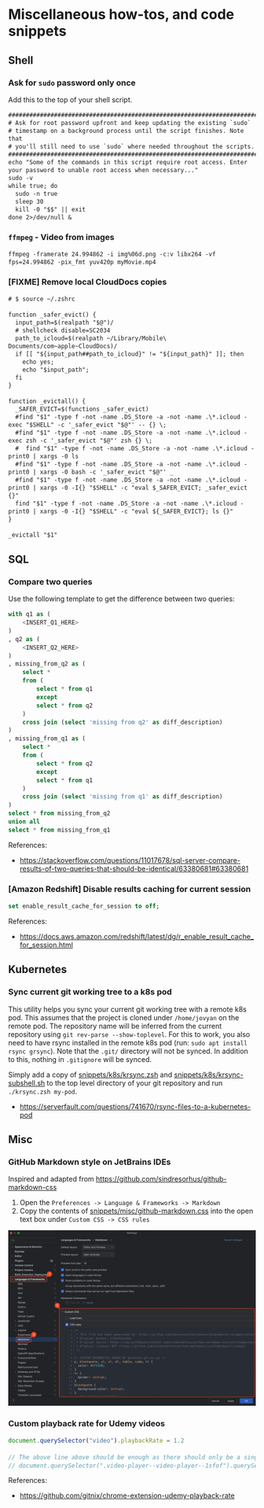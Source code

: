 # Miscellaneous how-tos, and code snippets

## Shell

### Ask for `sudo` password only once

Add this to the top of your shell script.

```shell script
################################################################################
# Ask for root password upfront and keep updating the existing `sudo`
# timestamp on a background process until the script finishes. Note that
# you'll still need to use `sudo` where needed throughout the scripts.
################################################################################
echo "Some of the commands in this script require root access. Enter your password to unable root access when necessary..."
sudo -v
while true; do
  sudo -n true
  sleep 30
  kill -0 "$$" || exit
done 2>/dev/null &
```

### `ffmpeg` - Video from images

```shell script
ffmpeg -framerate 24.994862 -i img%06d.png -c:v libx264 -vf fps=24.994862 -pix_fmt yuv420p myMovie.mp4
```

### [FIXME] Remove local CloudDocs copies

```shell script
# $ source ~/.zshrc

function _safer_evict() {
  input_path=$(realpath "$@")/
  # shellcheck disable=SC2034
  path_to_icloud=$(realpath ~/Library/Mobile\ Documents/com~apple~CloudDocs)/
  if [[ "${input_path##path_to_icloud}" != "${input_path}" ]]; then
    echo yes;
    echo "$input_path";
  fi
}

function _evictall() {
  _SAFER_EVICT=$(functions _safer_evict)
  #find "$1" -type f -not -name .DS_Store -a -not -name .\*.icloud -exec "$SHELL" -c '_safer_evict "$@"' -- {} \;
  #find "$1" -type f -not -name .DS_Store -a -not -name .\*.icloud -exec zsh -c '_safer_evict "$@"' zsh {} \;
  #  find "$1" -type f -not -name .DS_Store -a -not -name .\*.icloud -print0 | xargs -0 ls
  #find "$1" -type f -not -name .DS_Store -a -not -name .\*.icloud -print0 | xargs -0 bash -c '_safer_evict "$@"' _
  #find "$1" -type f -not -name .DS_Store -a -not -name .\*.icloud -print0 | xargs -0 -I{} "$SHELL" -c "eval $_SAFER_EVICT; _safer_evict {}"
  find "$1" -type f -not -name .DS_Store -a -not -name .\*.icloud -print0 | xargs -0 -I{} "$SHELL" -c "eval ${_SAFER_EVICT}; ls {}"
}

_evictall "$1"

```

## SQL

### Compare two queries

Use the following template to get the difference between two queries:

```sql
with q1 as (
    <INSERT_Q1_HERE>
)
, q2 as (
    <INSERT_Q2_HERE>
)
, missing_from_q2 as (
    select *
    from (
        select * from q1
        except
        select * from q2
    )
    cross join (select 'missing from q2' as diff_description)
)
, missing_from_q1 as (
    select *
    from (
        select * from q2
        except
        select * from q1
    )
    cross join (select 'missing from q1' as diff_description)
)
select * from missing_from_q2
union all
select * from missing_from_q1
```

References:

- <https://stackoverflow.com/questions/11017678/sql-server-compare-results-of-two-queries-that-should-be-identical/63380681#63380681>

### [Amazon Redshift] Disable results caching for current session

```sql
set enable_result_cache_for_session to off;
```

References:

- <https://docs.aws.amazon.com/redshift/latest/dg/r_enable_result_cache_for_session.html>

## Kubernetes

### Sync current git working tree to a k8s pod

This utility helps you sync your current git working tree with a remote k8s pod. This assumes that the project
is cloned under `/home/jovyan` on the remote pod. The repository name will be inferred from the current
repository using `git rev-parse --show-toplevel`. For this to work, you also need to have rsync installed in
the remote k8s pod (run: `sudo apt install rsync grsync`). Note that the `.git/` directory will not be synced.
In addition to this, nothing in `.gitignore` will be synced.

Simply add a copy of [snippets/k8s/krsync.zsh](snippets/k8s/krsync.zsh) and
[snippets/k8s/krsync-subshell.sh](snippets/k8s/krsync-subshell.sh) to the top level directory of your git
repository and run `./krsync.zsh my-pod`.

- <https://serverfault.com/questions/741670/rsync-files-to-a-kubernetes-pod>

## Misc

### GitHub Markdown style on JetBrains IDEs

Inspired and adapted from <https://github.com/sindresorhus/github-markdown-css>

1. Open the `Preferences -> Language & Frameworks -> Markdown`
2. Copy the contents of [snippets/misc/github-markdown.css](snippets/misc/github-markdown.css) into the open
   text box under `Custom CSS -> CSS rules`

![JetBrains IDE Custom Markdown CSS Rules](assets/img/jetbrains_markdown_css_rules.png)

### Custom playback rate for Udemy videos

```javascript
document.querySelector("video").playbackRate = 1.2

// The above line above should be enough as there should only be a single <video> element
// document.querySelector(".video-player--video-player--1sfof").querySelector("video").playbackRate = 1.2
```

References:
- <https://github.com/gitnix/chrome-extension-udemy-playback-rate>
